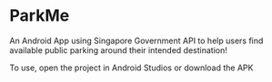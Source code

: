 # ParkMe
An Android App using Singapore Government API to help users find available public parking around their intended destination!

To use, open the project in Android Studios or download the APK

